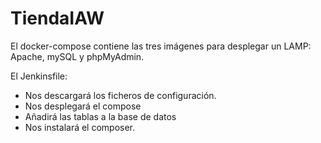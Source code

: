 # TiendaIAW

El docker-compose contiene las tres imágenes para desplegar un LAMP: Apache, mySQL y phpMyAdmin.

El Jenkinsfile:
- Nos descargará los ficheros de configuración.
- Nos desplegará el compose
- Añadirá las tablas a la base de datos
- Nos instalará el composer.


